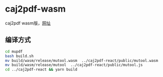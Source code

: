 # caj2pdf-wasm
caj2pdf wasm版，[网址](https://qgjyf2001.github.io/caj2pdf)
## 编译方式
``` bash
cd mupdf
bash build.sh
mv build/wasm/release/mutool.wasm  ../caj2pdf-react/public/mutool.wasm
mv build/wasm/release/mutool  ../caj2pdf-react/public/mutool.js
cd ../caj2pdf-react && yarn build
```